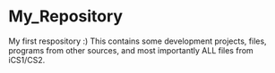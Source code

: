 # My_Repository
My first respository :) This contains some development projects, files, programs from other sources, and most importantly ALL files from iCS1/CS2.
